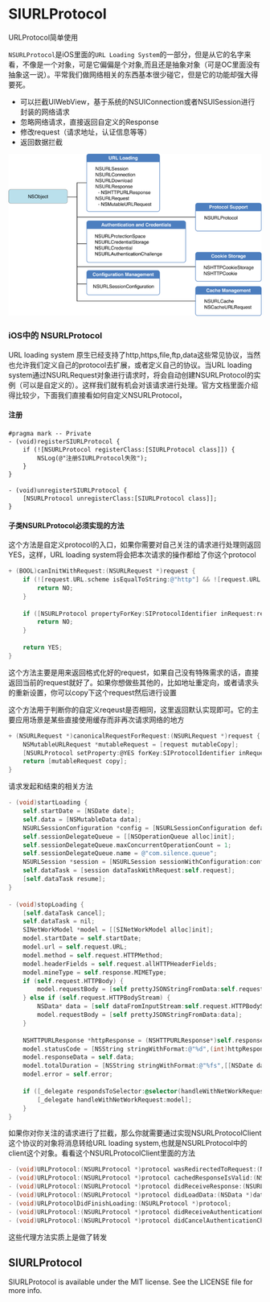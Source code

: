 # SIURLProtocol
URLProtocol简单使用

`NSURLProtocol`是iOS里面的`URL Loading System`的一部分，但是从它的名字来看，不像是一个对象，可是它偏偏是个对象,而且还是抽象对象（可是OC里面没有抽象这一说）。平常我们做网络相关的东西基本很少碰它，但是它的功能却强大得要死。

* 可以拦截UIWebView，基于系统的NSUIConnection或者NSUISession进行封装的网络请求  
* 忽略网络请求，直接返回自定义的Response  
* 修改request（请求地址，认证信息等等）  
* 返回数据拦截  

![URL Loading System](./load.png)

### iOS中的 NSURLProtocol

URL loading system 原生已经支持了http,https,file,ftp,data这些常见协议，当然也允许我们定义自己的protocol去扩展，或者定义自己的协议。当URL loading system通过NSURLRequest对象进行请求时，将会自动创建NSURLProtocol的实例（可以是自定义的）。这样我们就有机会对该请求进行处理。官方文档里面介绍得比较少，下面我们直接看如何自定义NSURLProtocol，

#### 注册

```
#pragma mark -- Private
- (void)registerSIURLProtocol {
    if (![NSURLProtocol registerClass:[SIURLProtocol class]]) {
        NSLog(@"注册SIURLProtocol失败");
    }
}

- (void)unregisterSIURLProtocol {
    [NSURLProtocol unregisterClass:[SIURLProtocol class]];
}
```

#### 子类NSURLProtocol必须实现的方法

这个方法是自定义protocol的入口，如果你需要对自己关注的请求进行处理则返回YES，这样，URL loading system将会把本次请求的操作都给了你这个protocol

```objective-c
+ (BOOL)canInitWithRequest:(NSURLRequest *)request {
    if (![request.URL.scheme isEqualToString:@"http"] && ![request.URL.scheme isEqualToString:@"https"]) {
        return NO;
    }
    
    if ([NSURLProtocol propertyForKey:SIProtocolIdentifier inRequest:request] ) {
        return NO;
    }
    
    return YES;
}
```

这个方法主要是用来返回格式化好的request，如果自己没有特殊需求的话，直接返回当前的request就好了。如果你想做些其他的，比如地址重定向，或者请求头的重新设置，你可以copy下这个request然后进行设置

这个方法用于判断你的自定义reqeust是否相同，这里返回默认实现即可。它的主要应用场景是某些直接使用缓存而非再次请求网络的地方

```objective-c
+ (NSURLRequest *)canonicalRequestForRequest:(NSURLRequest *)request {
    NSMutableURLRequest *mutableRequest = [request mutableCopy];
    [NSURLProtocol setProperty:@YES forKey:SIProtocolIdentifier inRequest:mutableRequest];
    return [mutableRequest copy];
}
```

请求发起和结束的相关方法

```objective-c
- (void)startLoading {
    self.startDate = [NSDate date];
    self.data = [NSMutableData data];
    NSURLSessionConfiguration *config = [NSURLSessionConfiguration defaultSessionConfiguration];
    self.sessionDelegateQueue = [[NSOperationQueue alloc]init];
    self.sessionDelegateQueue.maxConcurrentOperationCount = 1;
    self.sessionDelegateQueue.name = @"com.silence.queue";
    NSURLSession *session = [NSURLSession sessionWithConfiguration:config delegate:self delegateQueue:self.sessionDelegateQueue];
    self.dataTask = [session dataTaskWithRequest:self.request];
    [self.dataTask resume];
}

- (void)stopLoading {
    [self.dataTask cancel];
    self.dataTask = nil;
    SINetWorkModel *model = [[SINetWorkModel alloc]init];
    model.startDate = self.startDate;
    model.url = self.request.URL;
    model.method = self.request.HTTPMethod;
    model.headerFields = self.request.allHTTPHeaderFields;
    model.mineType = self.response.MIMEType;
    if (self.request.HTTPBody) {
        model.requestBody = [self prettyJSONStringFromData:self.request.HTTPBody];
    } else if (self.request.HTTPBodyStream) {
        NSData* data = [self dataFromInputStream:self.request.HTTPBodyStream];
        model.requestBody = [self prettyJSONStringFromData:data];
    }
    
    NSHTTPURLResponse *httpResponse = (NSHTTPURLResponse*)self.response;
    model.statusCode = [NSString stringWithFormat:@"%d",(int)httpResponse.statusCode];
    model.responseData = self.data;
    model.totalDuration = [NSString stringWithFormat:@"%fs",[[NSDate date] timeIntervalSinceDate:self.startDate]];
    model.error = self.error;
    
    if ([_delegate respondsToSelector:@selector(handleWithNetWorkRequest:)]) {
        [_delegate handleWithNetWorkRequest:model];
    }
}
```

如果你对你关注的请求进行了拦截，那么你就需要通过实现NSURLProtocolClient这个协议的对象将消息转给URL loading system,也就是NSURLProtocol中的client这个对象。看看这个NSURLProtocolClient里面的方法

```objective-c
- (void)URLProtocol:(NSURLProtocol *)protocol wasRedirectedToRequest:(NSURLRequest *)request redirectResponse:(NSURLResponse *)redirectResponse;
- (void)URLProtocol:(NSURLProtocol *)protocol cachedResponseIsValid:(NSCachedURLResponse *)cachedResponse;
- (void)URLProtocol:(NSURLProtocol *)protocol didReceiveResponse:(NSURLResponse *)response cacheStoragePolicy:(NSURLCacheStoragePolicy)policy;
- (void)URLProtocol:(NSURLProtocol *)protocol didLoadData:(NSData *)data;
- (void)URLProtocolDidFinishLoading:(NSURLProtocol *)protocol;
- (void)URLProtocol:(NSURLProtocol *)protocol didReceiveAuthenticationChallenge:(NSURLAuthenticationChallenge *)challenge;
- (void)URLProtocol:(NSURLProtocol *)protocol didCancelAuthenticationChallenge:(NSURLAuthenticationChallenge *)challenge;
```

这些代理方法实质上是做了转发

## SIURLProtocol
SIURLProtocol is available under the MIT license. See the LICENSE file for more info.